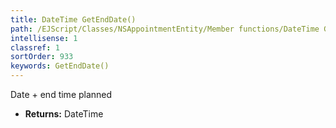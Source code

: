 ```yaml
---
title: DateTime GetEndDate()
path: /EJScript/Classes/NSAppointmentEntity/Member functions/DateTime GetEndDate()
intellisense: 1
classref: 1
sortOrder: 933
keywords: GetEndDate()
---
```



Date + end time planned



* **Returns:** DateTime


